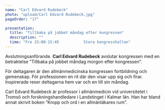 ```yaml
---
name: "Carl Edvard Rudebeck"
photo: "upload/Carl Edvard Rudebeck.jpg"
pageOrder: "17"

presentation:
  title: "Tillbaka på jobbet måndag efter kongressen"
  description: ""
  time: "Fre 15:00-15:45           Stora kongresshallen"  
---
```

Avslutningsanförande.
**Carl Edvard Rudebeck** avslutar kongressen med en betraktelse ”Tillbaka på jobbet måndag morgon efter kongressen”.

För deltagaren är den allmänmedicinska kongressen fortbildning och gemenskap. För professionen en rit där den visar upp sig och firar. Inspirerade reser deltagarna hem var och en till sin måndag. 

Carl Edvard Rudebeck är professor i allmänmedicin vid universitetet i Tromsö och forskningshandledare i Landstinget i Kalmar län. Han har bland annat skrivit boken ”Kropp och ord i en allmänläkares rum”.